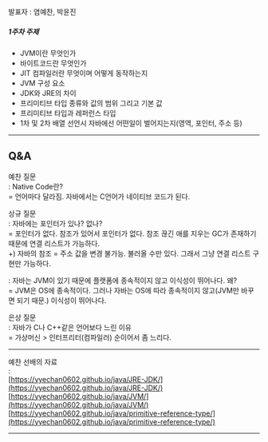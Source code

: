 발표자 : 염예찬, 박윤진

##### 1주차 주제

-   JVM이란 무엇인가
-   바이트코드란 무엇인가
-   JIT 컴파일러란 무엇이며 어떻게 동작하는지
-   JVM 구성 요소
-   JDK와 JRE의 차이
-   프리미티브 타입 종류와 값의 범위 그리고 기본 값
-   프리미티브 타입과 레퍼런스 타입
-   1차 및 2차 배열 선언시 자바에선 어떤일이 벌어지는지(영역, 포인터, 주소 등)

---

## Q&A

예찬 질문  
: Native Code란?  
\= 언어마다 달라짐. 자바에서는 C언어가 네이티브 코드가 된다.

상규 질문  
: 자바에는 포인터가 있나? 없나?  
\= 포인터가 없다. 참조가 있어서 포인터가 없다. 참조 끊긴 애를 지우는 GC가 존재하기 때문에 연결 리스트가 가능하다.  
+) 자바의 참조 = 주소 값을 변경 불가능. 불러올 수만 있다. 그래서 그냥 연결 리스트 구현만 가능하다.

: 자바는 JVM이 있기 때문에 플랫폼에 종속적이지 않고 이식성이 뛰어나다. 왜?  
\= JVM은 OS에 종속적이다. 그러나 자바는 OS에 따라 종속적이지 않고(JVM만 바꾸면 되기 때문.) 이식성이 뛰어나다.

은상 질문  
: 자바가 C나 C++같은 언어보다 느린 이유  
\= 가상머신 > 인터프리터(컴파일러) 순이어서 좀 느리다.

---

예찬 선배의 자료  
:  
[https://yyechan0602.github.io/java/JRE-JDK/](https://yyechan0602.github.io/java/JRE-JDK/)  
[https://yyechan0602.github.io/java/JVM/](https://yyechan0602.github.io/java/JVM/)  
[https://yyechan0602.github.io/java/primitive-reference-type/](https://yyechan0602.github.io/java/primitive-reference-type/)

---
